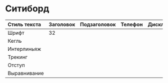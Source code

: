 # Ситиборд

| Стиль текста | Заголовок | Подзаголовок | Телефон | Дисклеймер |
| :--- | :--- | :--- | :--- | :--- |
| Шрифт | 32 |  |  |  |
| Кегль |  |  |  |  |
| Интерлиньяж |  |  |  |  |
| Трекинг |  |  |  |  |
| Отступ |  |  |  |  |
| Выравнивание |  |  |  |  |



